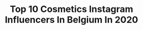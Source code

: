 ---
title: Top 10 Cosmetics Instagram Influencers In Belgium In 2020
description: >-
  Find top cosmetics Instagram influencers in Belgium in 2020. Most popular hashtags: #belgium #makeup #makeupartist #autumnvibes.
platform: Instagram
hits: 14
text_top: Identify the best Instagram influencers on inBeat.
text_bottom: Our search engine aggregates 14 Instagram influencers like this in Belgium for you to collaborate.
profiles:
  - username: "elle_pour_elles"
    fullname: >-
      Alexandra Makeup
    bio: >-
      Spotlight Artist @ M.A.C Cosmetics ELC Ambassador Collab ; Alexandra.dhs@hotmail.fr YouTube Channel ;
    location: "Belgium"
    followers: 13076
    engagement: 604
    commentsToLikes: 0.087330
    id: ckapau0xlxgmv0i78pb6id1y7
    verified: false
    hashtags: "#75, #myartistcommunity, #velvetteddy, #peaches"
  - username: "shaunycuypers"
    fullname: >-
      Shauny Cuypers
    bio: >-
      Always in black 🕊 Natural cosmetics hello@shaunycuypers.com
    location: "Belgium"
    followers: 20979
    engagement: 225
    commentsToLikes: 0.053000
    id: ck0w1ulfkl7ny0i191bj2fs8f
    verified: false
    hashtags: "#minimal, #instastyle, #momentsofchic, #unisa"
  - username: "miss_k_510"
    fullname: >-
      🎀 The World Of Miss K 🎀
    bio: >-
      💝 Kristina 💝 📸 Life-Moments:fashion • beauty • lifestyle 📩 collab: info.missk510@gmail.com / dm 💖 Proud mom of two ⠀
    location: "Belgium"
    followers: 19970
    engagement: 452
    commentsToLikes: 0.139177
    id: ck136f5sx66x20i195e46bvsv
    verified: false
    hashtags: "#ootd, #autumnstyle, #lifestyle, #outfitideas"
  - username: "angie.staron"
    fullname: >-
      ♡ Angelika Julia ♡
    bio: >-
      Polish 🇵🇱 | Living in Belgium 🇧🇪 ♡ Mommy of Lena ♡ 💌 angelikastaron@gmail.com
    location: "Belgium"
    followers: 36590
    engagement: 375
    commentsToLikes: 0.040160
    id: ck13cx17i2kyg0i19e14welea
    verified: false
    hashtags: "#love, #design, #halloweenmakeup, #momlife"
  - username: "peggytimmermans"
    fullname: >-
      Makeup artist Peggy Timmermans
    bio: >-
      💄international makeup artist ❤️loves all skin 💋beauty-fashion-advertising-corporate ♦️The Blend Box 🔻@peggytimmermansmakeup ✉️info@peggytimmermans.be
    location: "Belgium"
    followers: 20444
    engagement: 163
    commentsToLikes: 0.142968
    id: ck5zixp6lgkbg0i14t89flguw
    verified: false
    hashtags: "#belgianwebshop, #womanceo, #smallbusiness, #kooplokaal"
  - username: "kenzovl"
    fullname: >-
      Kenzo Van Laeken
    bio: >-
      Bearded Belgian Beauty content creater⚡️ Can’t get enough? Here’s the link to my youtube channel!
    location: "Belgium"
    followers: 4737
    engagement: 956
    commentsToLikes: 0.180728
    id: ck9wd1dbcdmeq0j78g7j3rtjo
    verified: false
    hashtags: "#specialfx, #facemask, #wakeup2slay, #gay"
  - username: "lauralynnsworld"
    fullname: >-
      LAURA ✌🏼 CONTENT CREATOR
    bio: >-
      MY WORLD IN PHOTOS 🎄| ANTWERP📍 🎅🏻Psychologist @your.health.coach |Engaged💍 ☃️Positive Vibes with a Hint of Travel & Health 💬lauralynnjoosten@yahoo.be
    location: "Belgium"
    followers: 35384
    engagement: 267
    commentsToLikes: 0.114041
    id: ck5zsblasy6uy0i149dirvmoh
    verified: false
    hashtags: "#dametraveler, #ootdstyle, #exploremore, #fallishere"
  - username: "chestermua"
    fullname: >-
      𝘾𝙃𝙀𝙎𝙏𝙀𝙍 𝙅𝙐
    bio: >-
      𝘾𝙤𝙣𝙩𝙚𝙣𝙩 𝘾𝙧𝙚𝙖𝙩𝙤𝙧 𝘽𝙧𝙪𝙨𝙨𝙚𝙡𝙨/𝘽𝙀 𝘾𝙤𝙣𝙩𝙖𝙘𝙩 ➡️𝙘𝙝𝙚𝙨𝙩𝙚𝙧𝙦𝙪@𝙜𝙢𝙖𝙞𝙡.𝙘𝙤𝙢
    location: "Belgium"
    followers: 10161
    engagement: 204
    commentsToLikes: 0.239448
    id: ck5bxdcwani9q0i1113j32tvk
    verified: false
    hashtags: "#generationbeautybay, #undiscovered, #jeffreestarcosmetics, #glammakeup"
  - username: "l.u.n.s.s"
    fullname: >-
      LUNSS 💎
    bio: >-
      Brussels - based, 01’s kid Animal lover & fashion addict 🌙 ✉️Contact : L.vunckx@icloud.com
    location: "Belgium"
    followers: 12994
    engagement: 520
    commentsToLikes: 0.054459
    id: ck9wdvwo1hi5j0j78591y29sl
    verified: false
    hashtags: "#kortijk, #lifemotivationquotes, #hipeepss, #loveimperfections"
  - username: "xmakeupyourmind"
    fullname: >-
      who is she
    bio: >-
      Full-time shapeshifter from Belgium 🇧🇪
    location: "Belgium"
    followers: 2600
    engagement: 1281
    commentsToLikes: 0.288026
    id: ck8szq2p8patn0j78tnovul8v
    verified: false
    hashtags: "#new, #bodypaint, #ahs, #makeupartist"
---